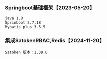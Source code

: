 ### Springboot基础框架【2023-05-20】 
```
java 1.8
Sprinboot 2.7.18
Mybatis plus 3.5.5
```

### 集成SatokenRBAC,Redis【2024-11-20】
```
Satoken 版本：1.39.0
```